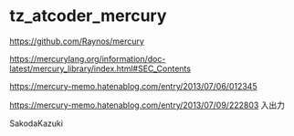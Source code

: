 # tz_atcoder_mercury

https://github.com/Raynos/mercury

https://mercurylang.org/information/doc-latest/mercury_library/index.html#SEC_Contents

https://mercury-memo.hatenablog.com/entry/2013/07/06/012345

https://mercury-memo.hatenablog.com/entry/2013/07/09/222803 入出力

SakodaKazuki
